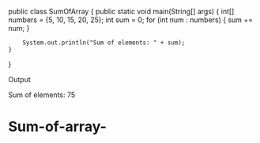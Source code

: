 public class SumOfArray {
    public static void main(String[] args) {
        int[] numbers = {5, 10, 15, 20, 25};
        int sum = 0;
        for (int num : numbers) {
            sum += num;
        }

        System.out.println("Sum of elements: " + sum);
    }
}

Output 

Sum of elements: 75
# Sum-of-array-

